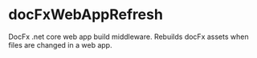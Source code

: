 # docFxWebAppRefresh
DocFx .net core web app build middleware. Rebuilds docFx assets when files are changed in a web app.
